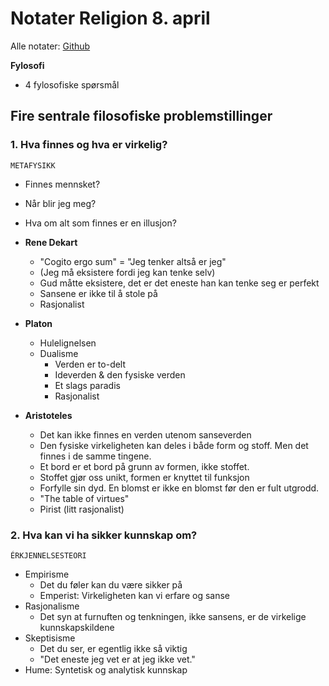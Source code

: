 # Notater Religion 8. april 
Alle notater: [Github](https://github.com/nikolai-borbe/skole)

**Fylosofi**
- 4 fylosofiske spørsmål

## Fire sentrale filosofiske problemstillinger
### 1. Hva finnes og hva er virkelig?
```METAFYSIKK```
- Finnes mennsket?
- Når blir jeg meg?
- Hva om alt som finnes er en illusjon?
- **Rene Dekart**
    - "Cogito ergo sum" = "Jeg tenker altså er jeg"
    - (Jeg må eksistere fordi jeg kan tenke selv)
    - Gud måtte eksistere, det er det eneste han kan tenke seg er perfekt
    - Sansene er ikke til å stole på
    - Rasjonalist

- **Platon**
    - Hulelignelsen
    - Dualisme
        - Verden er to-delt
        - Ideverden & den fysiske verden
        - Et slags paradis
        - Rasjonalist

- **Aristoteles**
    - Det kan ikke finnes en verden utenom sanseverden
    - Den fysiske virkeligheten kan deles i både form og stoff. Men det finnes i de samme tingene.
    - Et bord er et bord på grunn av formen, ikke stoffet.
    - Stoffet gjør oss unikt, formen er knyttet til funksjon
    - Forfylle sin dyd. En blomst er ikke en blomst før den er fult utgrodd.
    - "The table of virtues"
    - Pirist (litt rasjonalist)

### 2. Hva kan vi ha sikker kunnskap om?
```ÉRKJENNELSESTEORI```
- Empirisme
    - Det du føler kan du være sikker på
    - Emperist: Virkeligheten kan vi erfare og sanse
- Rasjonalisme
    - Det syn at furnuften og tenkningen, ikke sansens, er de virkelige kunnskapskildene
- Skeptisisme
    - Det du ser, er egentlig ikke så viktig
    - "Det eneste jeg vet er at jeg ikke vet."
- Hume: Syntetisk og analytisk kunnskap
